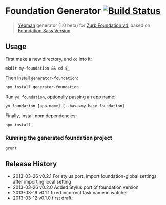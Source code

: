 # Foundation Generator [![Build Status](https://secure.travis-ci.org/blai/generator-foundation.png?branch=master)](http://travis-ci.org/blai/generator-foundation)

> [Yeoman](http://yeoman.io/) generator (1.0 beta) for [Zurb Foundation v4](http://foundation.zurb.com/), based on [Foundation Sass Version](http://foundation.zurb.com/docs/sass.html)


## Usage
First make a new directory, and `cd` into it:
```
mkdir my-foundation && cd $_
```

Then install `generator-foundation`:
```
npm install generator-foundation
```

Run `yo foundation`, optionally passing an app name:
```
yo foundation [app-name] [--base=my-base-foundation]
```

Finally, install npm dependencies:
```
npm install
```


### Running the generated foundation project

```
grunt
```


## Release History
 * 2013-03-26   v0.2.1   For stylus port, import foundation-global settings after importing local setting
 * 2013-03-26   v0.2.0   Added Stylus port of foundation version
 * 2013-03-19   v0.1.1   fixed incorrect task name in watcher
 * 2013-03-12   v0.1.0   first draft.
